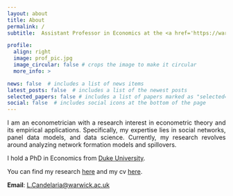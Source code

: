 ```yaml
---
layout: about
title: About
permalink: /
subtitle:  Assistant Professor in Economics at the <a href='https://warwick.ac.uk/fac/soc/economics/'>University of Warwick</a>.

profile:
  align: right
  image: prof_pic.jpg
  image_circular: false # crops the image to make it circular
  more_info: >

news: false  # includes a list of news items
latest_posts: false  # includes a list of the newest posts
selected_papers: false # includes a list of papers marked as "selected={true}"
social: false  # includes social icons at the bottom of the page
---
```


<p dir="ltr" align="justify">
I am an econometrician with a research interest in econometric theory and its empirical applications. Specifically, my expertise lies in social networks, panel data models, and data science. Currently, my research revolves around analyzing network formation models and spillovers.</p> 

I hold a PhD in Economics from [Duke University](https://econ.duke.edu/).

You can find my research [here](/Research/) and my cv <a href="../assets/pdf/LEC_CV.pdf" target="_blank">here</a>.

<p><b>Email</b>: <a href="mailto:%20L.Candelaria@warwick.ac.uk">L.Candelaria@warwick.ac.uk</a></p>